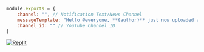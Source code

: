```js
module.exports = {
    channel: "", // Notification Text/News Channel
    messageTemplate: "Hello @everyone, **{author}** just now uploaded a video **{title}**!\n{url}", // Notification Message
    channel_id: "" // YouTube Channel ID
}
```

<a href='https://replit.com/github/ArbawiStudio/YouTubeNotification' target="_blank"><img alt='Replit' src='https://img.shields.io/badge/Replit-100000?style=for-the-badge&logo=Replit&logoColor=000000&labelColor=FFFFFF&color=FFFFFF'/></a>
